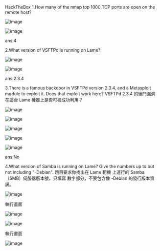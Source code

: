 HackTheBox
1.How many of the nmap top 1000 TCP ports are open on the remote host?

![image](https://github.com/user-attachments/assets/7a33649b-012d-4895-9da0-32f59dd6302d)

![image](https://github.com/user-attachments/assets/8d83f47a-87e8-48e8-8658-699d7c09fa08)

ans:4

2.What version of VSFTPd is running on Lame?

![image](https://github.com/user-attachments/assets/37503d04-baa6-4d9c-9a9b-000583c989a6)

![image](https://github.com/user-attachments/assets/fe00ac21-ba10-41cf-85d2-028db69fb7d0)

ans:2.3.4

3.There is a famous backdoor in VSFTPd version 2.3.4, and a Metasploit module to exploit it. Does that exploit work here?
  VSFTPd 2.3.4 的後門漏洞在這台 Lame 機器上是否可被成功利用？

  ![image](https://github.com/user-attachments/assets/dda3ede2-df54-4fde-9118-e1937bea4c48)

  ![image](https://github.com/user-attachments/assets/5bdf18ac-f39e-4bc8-95b2-bba98ef8a4a4)

  ![image](https://github.com/user-attachments/assets/6f6b9a00-1239-4e63-b2f8-ccde5d3d4ec4)

  ![image](https://github.com/user-attachments/assets/f838a785-b551-46e4-8646-dea137aee549)

  ![image](https://github.com/user-attachments/assets/ee3c085d-fb0b-4715-88bb-485743bf4ef9)

ans:No

4.What version of Samba is running on Lame? Give the numbers up to but not including "-Debian".
  題目要求你找出在 Lame 靶機 上運行的 Samba（SMB）伺服器版本號，只填寫 數字部分，不要包含像 -Debian 的發行版本資訊。

  ![image](https://github.com/user-attachments/assets/a50f0009-4268-41bd-802d-1dfc4cdc4e3f)
  
  執行畫面
  
  ![image](https://github.com/user-attachments/assets/fa70969f-aeff-4b76-9276-4c7ab9ab4ebe)

  ![image](https://github.com/user-attachments/assets/f0b951f0-3884-41aa-8aef-51feed9fba26)
  
  執行畫面 
  
  ![image](https://github.com/user-attachments/assets/3004d88e-1ee3-499b-ad98-d7fc5621d6f4)

  

  
